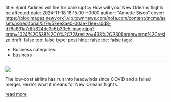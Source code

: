 title: Spirit Airlines will file for bankruptcy How will your New Orleans flights be affected
date: 2024-11-18 16:15:00 +0000
author: "Annette Sisco"
cover: https://bloximages.newyork1.vip.townnews.com/nola.com/content/tncms/assets/v3/editorial/5/7e/57ee3ae0-00ae-11ee-a0d8-d78c891a7dff/624dc3c6b33e5.image.jpg?crop=1024%2C538%2C0%2C72&resize=438%2C230&order=crop%2Cresize
draft: false
top: false
type: post
hide: false
toc: false
tags:
  - Business
categories:
  - business
---

![](https://bloximages.newyork1.vip.townnews.com/nola.com/content/tncms/assets/v3/editorial/5/7e/57ee3ae0-00ae-11ee-a0d8-d78c891a7dff/624dc3c6b33e5.image.jpg?crop=1024%2C538%2C0%2C72&resize=438%2C230&order=crop%2Cresize)

The low-cost airline has run into headwinds since COVID and a failed merger. Here's what it means for New Orleans flights.

[read more](https://www.nola.com/news/spirit-airlines-bankruptcy-chapter-11-new-orleans/article_ea23a08e-a5c2-11ef-8756-dff8c80d7e2c.html)
